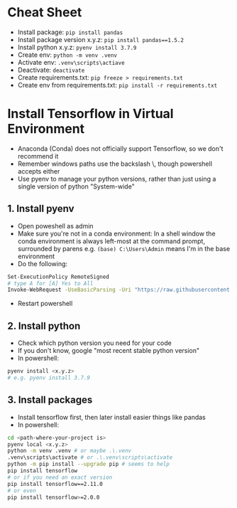 # Cheat Sheet
- Install package: `pip install pandas`
- Install package version x.y.z: `pip install pandas==1.5.2`
- Install python x.y.z: `pyenv install 3.7.9`
- Create env: `python -m venv .venv`
- Activate env: `.venv\scripts\actiave`
- Deactivate: `deactivate`
- Create requirements.txt: `pip freeze > requirements.txt`
- Create env from requirements.txt: `pip install -r requirements.txt`


# Install Tensorflow in Virtual Environment
- Anaconda (Conda) does not officially support Tensorflow, so we don't recommend it
- Remember windows paths use the backslash \\, though powershell accepts either
- Use pyenv to manage your python versions, rather than just using a single version of python "System-wide" 

## 1. Install pyenv
- Open poweshell as admin
- Make sure you're not in a conda environment: In a shell window the conda environment is always left-most at the command prompt, surrounded by parens e.g. `(base) C:\Users\Admin` means I'm in the base environment
- Do the following:
 ```bash
 Set-ExecutionPolicy RemoteSigned
 # type A for [A] Yes to All
 Invoke-WebRequest -UseBasicParsing -Uri "https://raw.githubusercontent.com/pyenv-win/pyenv-win/master/pyenv-win/install-pyenv-win.ps1" -OutFile "./install-pyenv-win.ps1"; &"./install-pyenv-win.ps1"
 ```
 - Restart powershell
   
## 2. Install python
 - Check which python version you need for your code
 - If you don't know, google "most recent stable python version"
 - In powershell:
 ```bash
 pyenv install <x.y.z>
 # e.g. pyenv install 3.7.9
 ```

## 3. Install packages
- Install tensorflow first, then later install easier things like pandas
- In powershell:
 ```bash
 cd <path-where-your-project is>
 pyenv local <x.y.z>
 python -m venv .venv # or maybe .\.venv
 .venv\scripts\activate # or .\.venv\scripts\activate
 python -m pip install --upgrade pip # seems to help
 pip install tensorflow
 # or if you need an exact version
 pip install tensorflow==2.11.0
 # or even
 pip install tensorflow>=2.0.0
 ```
